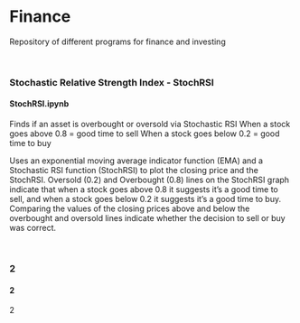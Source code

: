 # Finance
Repository of different programs for finance and investing

<br />

### Stochastic Relative Strength Index - StochRSI
#### StochRSI.ipynb 
Finds if an asset is overbought or oversold via Stochastic RSI
When a stock goes above 0.8 = good time to sell
When a stock goes below 0.2 = good time to buy

Uses an exponential moving average indicator function (EMA) and a Stochastic RSI function (StochRSI) to plot the closing price and the StochRSI. Oversold (0.2) and Overbought (0.8) lines on the StochRSI graph indicate that when a stock goes above 0.8 it suggests it’s a good time to sell, and when a stock goes below 0.2 it suggests it’s a good time to buy. Comparing the values of the closing prices above and below the overbought and oversold lines indicate whether the decision to sell or buy was correct.

<br />

### 2 
#### 2
2
